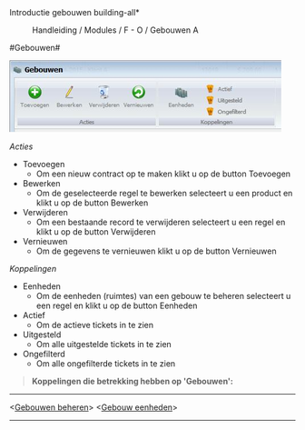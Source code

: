 <properties>
	<page>
		<title>Introductie gebouwen</title>
		<description>Introductie gebouwen</description>
		<context>building-all*</context>
	</page>
	<menu>
		<position>Handleiding / Modules / F - O / Gebouwen</position>
		<title>Introductie</title>
		<sort>A</sort>
	</menu>
</properties>

#Gebouwen#

![](images/gebouwen-buttonbalk.JPG)

*Acties*

- Toevoegen
	- Om een nieuw contract op te maken klikt u op de button Toevoegen
- Bewerken
	- Om de geselecteerde regel te bewerken selecteert u een product en klikt u op de button Bewerken
- Verwijderen
	- Om een bestaande record te verwijderen selecteert u een regel en klikt u op de button Verwijderen
- Vernieuwen
	- Om de gegevens te vernieuwen klikt u op de button Vernieuwen

*Koppelingen*

- Eenheden
	- Om de eenheden (ruimtes) van een gebouw te beheren selecteert u een regel en klikt u op de button Eenheden
- Actief
	- Om de actieve tickets in te zien 
- Uitgesteld
	- Om alle uitgestelde tickets in te zien
- Ongefilterd
	- Om alle ongefilterde tickets in te zien



> **Koppelingen die betrekking hebben op 'Gebouwen':**

----------

<[Gebouwen beheren](http://hybridsaas.support/pages/handleiding/modules/F-O/gebouwen/gebouwen%20beheren)>
<[Gebouw eenheden](http://hybridsaas.support/pages/handleiding/modules/F-O/gebouwen/gebouw-eenheden)>

----------